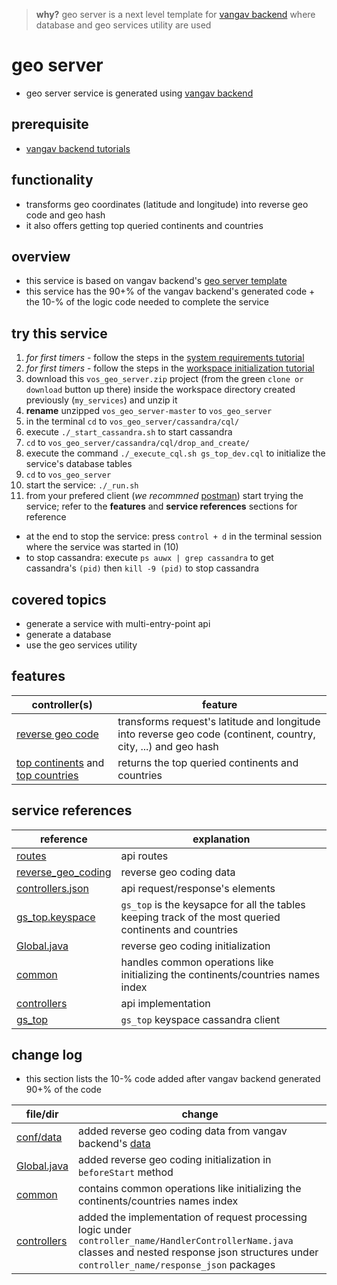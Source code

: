 
> **why?** geo server is a next level template for [vangav backend](https://github.com/vangav/vos_backend) where database and geo services utility are used

# geo server

+ geo server service is generated using [vangav backend](https://github.com/vangav/vos_backend)

## prerequisite

+ [vangav backend tutorials](https://github.com/vangav/vos_backend)

## functionality

+ transforms geo coordinates (latitude and longitude) into reverse geo code and geo hash
+ it also offers getting top queried continents and countries

## overview

+ this service is based on vangav backend's [geo server template](https://github.com/vangav/vos_backend/tree/master/vangav_backend_templates/vos_geo_server)
+ this service has the 90+% of the vangav backend's generated code + the 10-% of the logic code needed to complete the service

## try this service

1. *for first timers* - follow the steps in the [system requirements tutorial](https://github.com/vangav/vos_backend#system-requirements)
2. *for first timers* - follow the steps in the [workspace initialization tutorial](https://github.com/vangav/vos_backend#init)
3. download this `vos_geo_server.zip` project (from the green `clone or download` button up there) inside the workspace directory created previously (`my_services`) and unzip it
4. **rename** unzipped `vos_geo_server-master` to `vos_geo_server`
5. in the terminal `cd` to `vos_geo_server/cassandra/cql/`
6. execute `./_start_cassandra.sh` to start cassandra
7. `cd` to `vos_geo_server/cassandra/cql/drop_and_create/`
8. execute the command `./_execute_cql.sh gs_top_dev.cql` to initialize the service's database tables
9. `cd` to `vos_geo_server`
10. start the service: `./_run.sh`
11. from your prefered client (*we recommned* [postman](https://www.getpostman.com/docs/postman/launching_postman/installation_and_updates)) start trying the service; refer to the **features** and **service references** sections for reference
+ at the end to stop the service: press `control + d` in the terminal session where the service was started in (10)
+ to stop cassandra: execute `ps auwx | grep cassandra` to get cassandra's `(pid)` then `kill -9 (pid)` to stop cassandra

## covered topics

+ generate a service with multi-entry-point api
+ generate a database
+ use the geo services utility

## features

| controller(s) | feature |
| ---------- | ------- |
| [reverse geo code](https://github.com/vangav/vos_geo_server/tree/master/app/com/vangav/vos_geo_server/controllers/reverse_geo_code) | transforms request's latitude and longitude into reverse geo code (continent, country, city, ...) and geo hash |
| [top continents](https://github.com/vangav/vos_geo_server/tree/master/app/com/vangav/vos_geo_server/controllers/top_continents) and [top countries](https://github.com/vangav/vos_geo_server/tree/master/app/com/vangav/vos_geo_server/controllers/top_countries) | returns the top queried continents and countries |

## service references

| reference | explanation |
| --------- | ----------- |
| [routes](https://github.com/vangav/vos_geo_server/blob/master/conf/routes) | api routes |
| [reverse_geo_coding](https://github.com/vangav/vos_geo_server/tree/master/conf/data/geo/reverse_geo_coding) | reverse geo coding data |
| [controllers.json](https://github.com/vangav/vos_geo_server/blob/master/generator_config/controllers.json) | api request/response's elements |
| [gs_top.keyspace](https://github.com/vangav/vos_geo_server/blob/master/generator_config/gs_top.keyspace) | `gs_top` is the keysapce for all the tables keeping track of the most queried continents and countries |
| [Global.java](https://github.com/vangav/vos_geo_server/blob/master/app/Global.java#L98) | reverse geo coding initialization |
| [common](https://github.com/vangav/vos_geo_server/tree/master/app/com/vangav/vos_geo_server/common) | handles common operations like initializing the continents/countries names index |
| [controllers](https://github.com/vangav/vos_geo_server/tree/master/app/com/vangav/vos_geo_server/controllers) | api implementation |
| [gs_top](https://github.com/vangav/vos_geo_server/tree/master/app/com/vangav/vos_geo_server/cassandra_keyspaces/gs_top) | `gs_top` keyspace cassandra client |

## change log

+ this section lists the 10-% code added after vangav backend generated 90+% of the code

| file/dir | change |
| -------- | ------ |
| [conf/data](https://github.com/vangav/vos_geo_server/tree/master/conf/data/geo/reverse_geo_coding) | added reverse geo coding data from vangav backend's [data](https://github.com/vangav/vos_backend/tree/master/data) |
| [Global.java](https://github.com/vangav/vos_geo_server/blob/master/app/Global.java) | added reverse geo coding initialization in `beforeStart` method |
| [common](https://github.com/vangav/vos_geo_server/tree/master/app/com/vangav/vos_geo_server/common) | contains common operations like initializing the continents/countries names index |
| [controllers](https://github.com/vangav/vos_geo_server/tree/master/app/com/vangav/vos_geo_server/controllers) | added the implementation of request processing logic under `controller_name/HandlerControllerName.java` classes and nested response json structures under `controller_name/response_json` packages |
